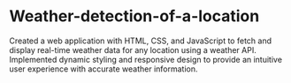 # Weather-detection-of-a-location
Created a web application with HTML, CSS, and JavaScript to fetch and display real-time weather data for any location using a weather API. Implemented dynamic styling and responsive design to provide an intuitive user experience with accurate weather information.
